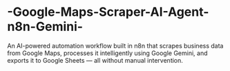 # -Google-Maps-Scraper-AI-Agent-n8n-Gemini-
An AI-powered automation workflow built in n8n that scrapes business data from Google Maps, processes it intelligently using Google Gemini, and exports it to Google Sheets — all without manual intervention.
